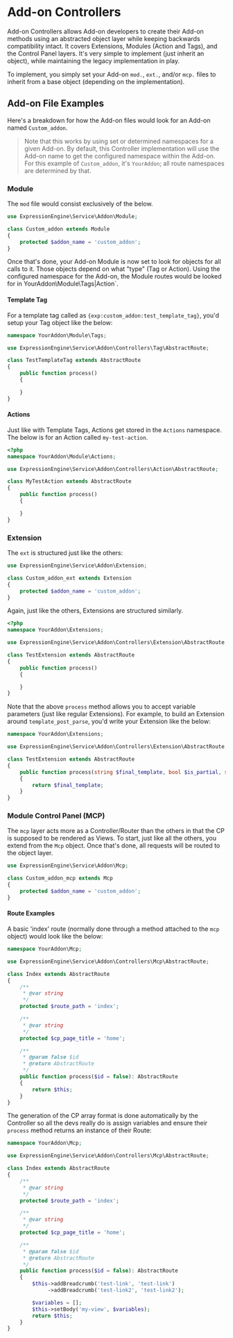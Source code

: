 # Add-on Controllers

Add-on Controllers allows Add-on developers to create their Add-on methods using an abstracted object layer while keeping backwards compatibility intact. It covers Extensions, Modules (Action and Tags), and the Control Panel layers. It's very simple to implement (just inherit an object), while maintaining the legacy implementation in play. 

To implement, you simply set your Add-on `mod.`, `ext.`, and/or `mcp.` files to inherit from a base object (depending on the implementation).

## Add-on File Examples

Here's a breakdown for how the Add-on files would look for an Add-on named `Custom_addon`.

> Note that this works by using set or determined namespaces for a given Add-on. By default, this Controller implementation will use the Add-on name to get the configured namespace within the Add-on. For this example of `Custom_addon`, it's `YourAddon`; all route namespaces are determined by that. 

### Module

The `mod` file would consist exclusively of the below. 

```php
use ExpressionEngine\Service\Addon\Module;

class Custom_addon extends Module
{
    protected $addon_name = 'custom_addon';
}
```

Once that's done, your Add-on Module is now set to look for objects for all calls to it. Those objects depend on what "type" (Tag or Action). Using the configured namespace for the Add-on, the Module routes would be looked for in YourAddon\Module\Tags|Action`. 

#### Template Tag 

For a template tag called as `{exp:custom_addon:test_template_tag}`, you'd setup your Tag object like the below:

```php
namespace YourAddon\Module\Tags;

use ExpressionEngine\Service\Addon\Controllers\Tag\AbstractRoute;

class TestTemplateTag extends AbstractRoute
{
    public function process()
    {

    }
}
```

#### Actions
Just like with Template Tags, Actions get stored in the `Actions` namespace. The below is for an Action called `my-test-action`. 

```php
<?php
namespace YourAddon\Module\Actions;

use ExpressionEngine\Service\Addon\Controllers\Action\AbstractRoute;

class MyTestAction extends AbstractRoute
{
    public function process()
    {

    }
}
```

### Extension

The `ext` is structured just like the others:

```php
use ExpressionEngine\Service\Addon\Extension;

class Custom_addon_ext extends Extension
{
    protected $addon_name = 'custom_addon';
}
```

Again, just like the others, Extensions are structured similarly.

```php
<?php
namespace YourAddon\Extensions;

use ExpressionEngine\Service\Addon\Controllers\Extension\AbstractRoute;

class TestExtension extends AbstractRoute
{
    public function process()
    {

    }
}
```

Note that the above `process` method allows you to accept variable parameters (just like regular Extensions). For example, to build an Extension around `template_post_parse`, you'd write your Extension like the below:

```php
namespace YourAddon\Extensions;

use ExpressionEngine\Service\Addon\Controllers\Extension\AbstractRoute;

class TestExtension extends AbstractRoute
{
    public function process(string $final_template, bool $is_partial, string $site_id, array $currentTemplateInfo): string
    {
        return $final_template;
    }
}
```

### Module Control Panel (MCP)

The `mcp` layer acts more as a Controller/Router than the others in that the CP is supposed to be rendered as Views. To start, just like all the others, you extend from the `Mcp` object. Once that's done, all requests will be routed to the object layer. 

```php
use ExpressionEngine\Service\Addon\Mcp;

class Custom_addon_mcp extends Mcp
{
    protected $addon_name = 'custom_addon';
}
```

#### Route Examples

A basic 'index' route (normally done through a method attached to the `mcp` object) would look like the below:

```php
namespace YourAddon\Mcp;

use ExpressionEngine\Service\Addon\Controllers\Mcp\AbstractRoute;

class Index extends AbstractRoute
{
    /**
     * @var string
     */
    protected $route_path = 'index';

    /**
     * @var string
     */
    protected $cp_page_title = 'home';

    /**
     * @param false $id
     * @return AbstractRoute
     */
    public function process($id = false): AbstractRoute
    {
        return $this;
    }
}
```

The generation of the CP array format is done automatically by the Controller so all the devs really do is assign variables and ensure their `process` method returns an instance of their Route:

```php
namespace YourAddon\Mcp;

use ExpressionEngine\Service\Addon\Controllers\Mcp\AbstractRoute;

class Index extends AbstractRoute
{
    /**
     * @var string
     */
    protected $route_path = 'index';

    /**
     * @var string
     */
    protected $cp_page_title = 'home';

    /**
     * @param false $id
     * @return AbstractRoute
     */
    public function process($id = false): AbstractRoute
    {
        $this->addBreadcrumb('test-link', 'test-link')
             ->addBreadcrumb('test-link2', 'test-link2');

        $variables = [];
        $this->setBody('my-view', $variables);
        return $this;
    }
}
```